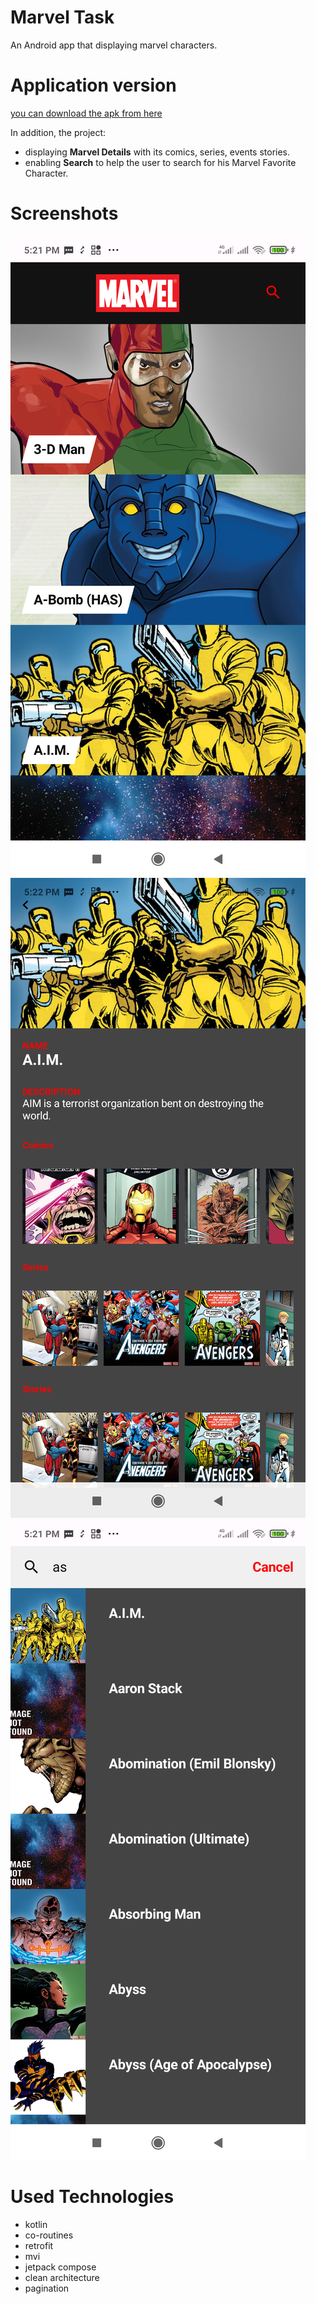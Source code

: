 
# Marvel Task

An Android app that displaying marvel characters.

# Application version
[you can download the apk from here](https://i.diawi.com/cW7RhS)

In addition, the project:
* displaying **Marvel Details** with its comics, series, events stories.
* enabling **Search** to help the user to search for his Marvel Favorite Character.

# Screenshots
![image](screens/home.png)
![image](screens/details.png)
![image](screens/search.png)





# Used Technologies
* kotlin
* co-routines
* retrofit
* mvi
* jetpack compose 
* clean architecture
* pagination